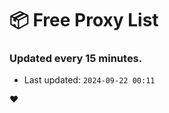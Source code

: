 # :package: Free Proxy List
### Updated every 15 minutes.

- Last updated: `2024-09-22 00:11`

:heart:
